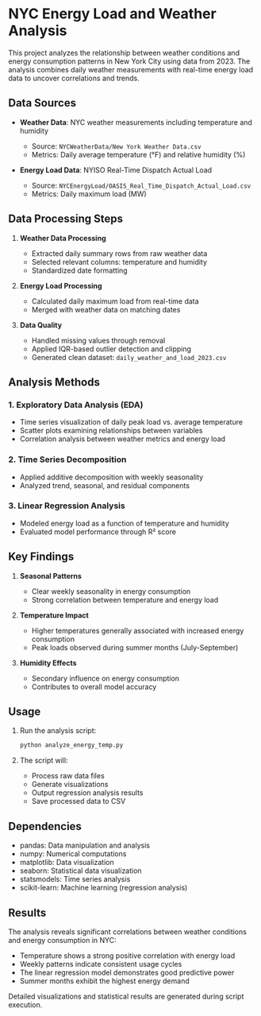 # NYC Energy Load and Weather Analysis

This project analyzes the relationship between weather conditions and energy consumption patterns in New York City using data from 2023. The analysis combines daily weather measurements with real-time energy load data to uncover correlations and trends.

## Data Sources

- **Weather Data**: NYC weather measurements including temperature and humidity
  - Source: `NYCWeatherData/New York Weather Data.csv`
  - Metrics: Daily average temperature (°F) and relative humidity (%)

- **Energy Load Data**: NYISO Real-Time Dispatch Actual Load
  - Source: `NYCEnergyLoad/OASIS_Real_Time_Dispatch_Actual_Load.csv`
  - Metrics: Daily maximum load (MW)

## Data Processing Steps

1. **Weather Data Processing**
   - Extracted daily summary rows from raw weather data
   - Selected relevant columns: temperature and humidity
   - Standardized date formatting

2. **Energy Load Processing**
   - Calculated daily maximum load from real-time data
   - Merged with weather data on matching dates

3. **Data Quality**
   - Handled missing values through removal
   - Applied IQR-based outlier detection and clipping
   - Generated clean dataset: `daily_weather_and_load_2023.csv`

## Analysis Methods

### 1. Exploratory Data Analysis (EDA)
- Time series visualization of daily peak load vs. average temperature
- Scatter plots examining relationships between variables
- Correlation analysis between weather metrics and energy load

### 2. Time Series Decomposition
- Applied additive decomposition with weekly seasonality
- Analyzed trend, seasonal, and residual components

### 3. Linear Regression Analysis
- Modeled energy load as a function of temperature and humidity
- Evaluated model performance through R² score

## Key Findings

1. **Seasonal Patterns**
   - Clear weekly seasonality in energy consumption
   - Strong correlation between temperature and energy load

2. **Temperature Impact**
   - Higher temperatures generally associated with increased energy consumption
   - Peak loads observed during summer months (July-September)

3. **Humidity Effects**
   - Secondary influence on energy consumption
   - Contributes to overall model accuracy

## Usage

1. Run the analysis script:
   ```bash
   python analyze_energy_temp.py
   ```

2. The script will:
   - Process raw data files
   - Generate visualizations
   - Output regression analysis results
   - Save processed data to CSV

## Dependencies

- pandas: Data manipulation and analysis
- numpy: Numerical computations
- matplotlib: Data visualization
- seaborn: Statistical data visualization
- statsmodels: Time series analysis
- scikit-learn: Machine learning (regression analysis)

## Results

The analysis reveals significant correlations between weather conditions and energy consumption in NYC:

- Temperature shows a strong positive correlation with energy load
- Weekly patterns indicate consistent usage cycles
- The linear regression model demonstrates good predictive power
- Summer months exhibit the highest energy demand

Detailed visualizations and statistical results are generated during script execution.
